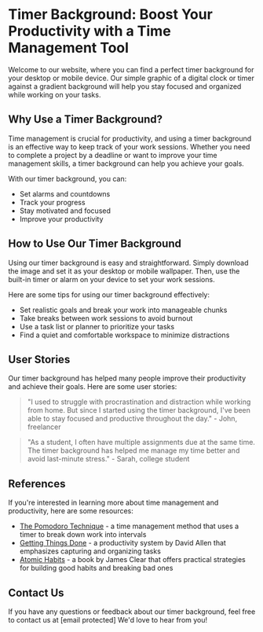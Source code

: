 <!--font:Lato-->

# Timer Background: Boost Your Productivity with a Time Management Tool

Welcome to our website, where you can find a perfect timer background for your desktop or mobile device. Our simple graphic of a digital clock or timer against a gradient background will help you stay focused and organized while working on your tasks.

## Why Use a Timer Background?

Time management is crucial for productivity, and using a timer background is an effective way to keep track of your work sessions. Whether you need to complete a project by a deadline or want to improve your time management skills, a timer background can help you achieve your goals.

With our timer background, you can:

- Set alarms and countdowns
- Track your progress
- Stay motivated and focused
- Improve your productivity

## How to Use Our Timer Background

Using our timer background is easy and straightforward. Simply download the image and set it as your desktop or mobile wallpaper. Then, use the built-in timer or alarm on your device to set your work sessions.

Here are some tips for using our timer background effectively:

- Set realistic goals and break your work into manageable chunks
- Take breaks between work sessions to avoid burnout
- Use a task list or planner to prioritize your tasks
- Find a quiet and comfortable workspace to minimize distractions

## User Stories

Our timer background has helped many people improve their productivity and achieve their goals. Here are some user stories:

> "I used to struggle with procrastination and distraction while working from home. But since I started using the timer background, I've been able to stay focused and productive throughout the day." - John, freelancer

> "As a student, I often have multiple assignments due at the same time. The timer background has helped me manage my time better and avoid last-minute stress." - Sarah, college student

## References

If you're interested in learning more about time management and productivity, here are some resources:

- [The Pomodoro Technique](#) - a time management method that uses a timer to break down work into intervals
- [Getting Things Done](#) - a productivity system by David Allen that emphasizes capturing and organizing tasks
- [Atomic Habits](#) - a book by James Clear that offers practical strategies for building good habits and breaking bad ones

## Contact Us

If you have any questions or feedback about our timer background, feel free to contact us at [email protected] We'd love to hear from you!

<!--

Write me content for website with wallpaper which alt text is:

"A wallpaper featuring a simple graphic of a digital clock or timer, with space for setting alarms and countdowns, set against a gradient background."

The name/title of the page should not be 1:1 copy of the alt text but rather a real content of the website which is using this wallpaper.

- Use markdown format 
- Start with heading
- Heading should be short and concise
- The content should look like a real website 
- The website should not be about the wallpaper, wallpaper is just a related background
- Heading should be contain work "wallpaper" or "background"
- Include real sections like references, contact, user stories, etc. use things relevant to the page purpose.
- Feel free to use structure like headings, bullets, numbering, blockquotes, paragraphs, horizontal lines, etc.
- You can use formatting like bold or _italic_
- You can include UTF-8 emojis
- Links should be only #hash anchors (and you can refer to the document itself)
- Do not include images


---


# Timer Background: Boost Your Productivity with a Time Management Tool

Welcome to our website, where you can find a perfect timer background for your desktop or mobile device. Our simple graphic of a digital clock or timer against a gradient background will help you stay focused and organized while working on your tasks.

## Why Use a Timer Background?

Time management is crucial for productivity, and using a timer background is an effective way to keep track of your work sessions. Whether you need to complete a project by a deadline or want to improve your time management skills, a timer background can help you achieve your goals.

With our timer background, you can:

- Set alarms and countdowns
- Track your progress
- Stay motivated and focused
- Improve your productivity

## How to Use Our Timer Background

Using our timer background is easy and straightforward. Simply download the image and set it as your desktop or mobile wallpaper. Then, use the built-in timer or alarm on your device to set your work sessions.

Here are some tips for using our timer background effectively:

- Set realistic goals and break your work into manageable chunks
- Take breaks between work sessions to avoid burnout
- Use a task list or planner to prioritize your tasks
- Find a quiet and comfortable workspace to minimize distractions

## User Stories

Our timer background has helped many people improve their productivity and achieve their goals. Here are some user stories:

> "I used to struggle with procrastination and distraction while working from home. But since I started using the timer background, I've been able to stay focused and productive throughout the day." - John, freelancer

> "As a student, I often have multiple assignments due at the same time. The timer background has helped me manage my time better and avoid last-minute stress." - Sarah, college student

## References

If you're interested in learning more about time management and productivity, here are some resources:

- [The Pomodoro Technique](#) - a time management method that uses a timer to break down work into intervals
- [Getting Things Done](#) - a productivity system by David Allen that emphasizes capturing and organizing tasks
- [Atomic Habits](#) - a book by James Clear that offers practical strategies for building good habits and breaking bad ones

## Contact Us

If you have any questions or feedback about our timer background, feel free to contact us at [email protected] We'd love to hear from you!

-->
